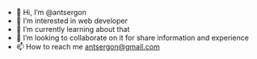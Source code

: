 - 👋 Hi, I’m @antsergon
- 👀 I’m interested in web developer
- 🌱 I’m currently learning about that
- 💞️ I’m looking to collaborate on it for share information and experience
- 📫 How to reach me antsergon@gmail.com

<!---
antsergon/antsergon is a ✨ special ✨ repository because its `README.md` (this file) appears on your GitHub profile.
You can click the Preview link to take a look at your changes.
--->
